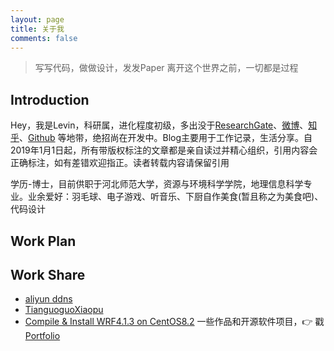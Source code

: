 ```yaml
---
layout: page
title: 关于我 
comments: false
---
```

> 写写代码，做做设计，发发Paper
> 离开这个世界之前，一切都是过程
## Introduction
Hey，我是Levin，科研属，进化程度初级，多出没于[ResearchGate](https://www.researchgate.net/profile/Leibin_Wang2)、[微博](https://weibo.com/u/5998037956)、[知乎](https://www.zhihu.com/people/qin-dian-da-du-du)、[Github](https://github.com/levin000) 等地带，绝招尚在开发中。Blog主要用于工作记录，生活分享。自2019年1月1日起，所有带版权标注的文章都是亲自读过并精心组织，引用内容会正确标注，如有差错欢迎指正。读者转载内容请保留引用

学历-博士，目前供职于河北师范大学，资源与环境科学学院，地理信息科学专业。业余爱好：羽毛球、电子游戏、听音乐、下厨自作美食(暂且称之为美食吧)、代码设计

## Work Plan  

## Work Share  
- [aliyun ddns](https://github.com/levin000/ddns-aliyun "ddns-aliyun")
- [TianguoguoXiaopu](https://github.com/Levin000/TianguoguoXiaopu "TianguguoXiaopu")
- [Compile & Install WRF4.1.3 on CentOS8.2](https://github.com/Levin000/Compile-WRF4.1.2-On-Centos8.2 "WRF")
一些作品和开源软件项目，👉 戳 [Portfolio](https://github.com/levin000 "Portfolio") 
